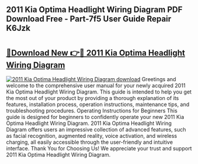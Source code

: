 ## 2011 Kia Optima Headlight Wiring Diagram PDF Download Free - Part-7f5 User Guide Repair K6Jzk

# <h2><a href="http://dfjbs6i.blite.top/?on=2011+Kia+Optima+Headlight+Wiring+Diagram">🔗Download New 👉🔴 2011 Kia Optima Headlight Wiring Diagram</a></h2>

[![2011 Kia Optima Headlight Wiring Diagram download](https://i.imgur.com/lujVjoI.png)](http://dfjbs6i.blite.top/?on=2011+Kia+Optima+Headlight+Wiring+Diagram)
Greetings and welcome to the comprehensive user manual for your newly acquired 2011 Kia Optima Headlight Wiring Diagram. This guide is intended to help you get the most out of your product by providing a thorough explanation of its features, installation process, operation instructions, maintenance tips, and troubleshooting procedures. Operating Instructions for Beginners This guide is designed for beginners to confidently operate your new 2011 Kia Optima Headlight Wiring Diagram. 2011 Kia Optima Headlight Wiring Diagram offers users an impressive collection of advanced features, such as facial recognition, augmented reality, voice activation, and wireless charging, all easily accessible through the user-friendly and intuitive interface. Thank You for Choosing Us! We appreciate your trust and support 2011 Kia Optima Headlight Wiring Diagram.
